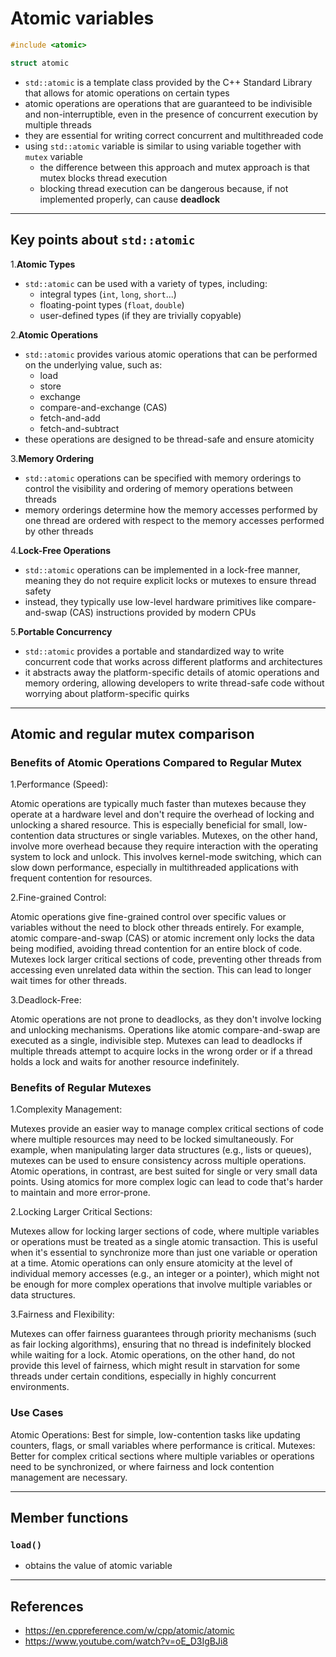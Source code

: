 # Atomic variables

```cpp
#include <atomic>

struct atomic
```

- `std::atomic` is a template class provided by the C++ Standard Library that allows for atomic operations on certain types
- atomic operations are operations that are guaranteed to be indivisible and non-interruptible,
  even in the presence of concurrent execution by multiple threads
- they are essential for writing correct concurrent and multithreaded code
- using `std::atomic` variable is similar to using variable together with `mutex` variable
  - the difference between this approach and mutex approach is that mutex blocks thread execution
  - blocking thread execution can be dangerous because, if not implemented properly, can cause **deadlock**

---

## Key points about `std::atomic`

1.**Atomic Types**

- `std::atomic` can be used with a variety of types, including:
  - integral types (`int`, `long`, `short`...)
  - floating-point types (`float`, `double`)
  - user-defined types (if they are trivially copyable)

2.**Atomic Operations**

- `std::atomic` provides various atomic operations that can be performed on the underlying value, such as:
  - load
  - store
  - exchange
  - compare-and-exchange (CAS)
  - fetch-and-add
  - fetch-and-subtract
- these operations are designed to be thread-safe and ensure atomicity

3.**Memory Ordering**

- `std::atomic` operations can be specified with memory orderings to control the visibility
  and ordering of memory operations between threads
- memory orderings determine how the memory accesses performed by one thread are ordered
  with respect to the memory accesses performed by other threads

4.**Lock-Free Operations**

- `std::atomic` operations can be implemented in a lock-free manner, meaning they do not require
  explicit locks or mutexes to ensure thread safety
- instead, they typically use low-level hardware primitives like compare-and-swap (CAS) instructions provided by modern CPUs

5.**Portable Concurrency**

- `std::atomic` provides a portable and standardized way to write concurrent code that works across different platforms and architectures
- it abstracts away the platform-specific details of atomic operations and memory ordering,
  allowing developers to write thread-safe code without worrying about platform-specific quirks

---

## Atomic and regular mutex comparison

### Benefits of Atomic Operations Compared to Regular Mutex

1.Performance (Speed):

Atomic operations are typically much faster than mutexes because they operate at a hardware level and don't require the overhead of locking and unlocking a shared resource. This is especially beneficial for small, low-contention data structures or single variables.
Mutexes, on the other hand, involve more overhead because they require interaction with the operating system to lock and unlock. This involves kernel-mode switching, which can slow down performance, especially in multithreaded applications with frequent contention for resources.

2.Fine-grained Control:

Atomic operations give fine-grained control over specific values or variables without the need to block other threads entirely. For example, atomic compare-and-swap (CAS) or atomic increment only locks the data being modified, avoiding thread contention for an entire block of code.
Mutexes lock larger critical sections of code, preventing other threads from accessing even unrelated data within the section. This can lead to longer wait times for other threads.

3.Deadlock-Free:

Atomic operations are not prone to deadlocks, as they don't involve locking and unlocking mechanisms. Operations like atomic compare-and-swap are executed as a single, indivisible step.
Mutexes can lead to deadlocks if multiple threads attempt to acquire locks in the wrong order or if a thread holds a lock and waits for another resource indefinitely.

### Benefits of Regular Mutexes

1.Complexity Management:

Mutexes provide an easier way to manage complex critical sections of code where multiple resources may need to be locked simultaneously. For example, when manipulating larger data structures (e.g., lists or queues), mutexes can be used to ensure consistency across multiple operations.
Atomic operations, in contrast, are best suited for single or very small data points. Using atomics for more complex logic can lead to code that's harder to maintain and more error-prone.

2.Locking Larger Critical Sections:

Mutexes allow for locking larger sections of code, where multiple variables or operations must be treated as a single atomic transaction. This is useful when it's essential to synchronize more than just one variable or operation at a time.
Atomic operations can only ensure atomicity at the level of individual memory accesses (e.g., an integer or a pointer), which might not be enough for more complex operations that involve multiple variables or data structures.

3.Fairness and Flexibility:

Mutexes can offer fairness guarantees through priority mechanisms (such as fair locking algorithms), ensuring that no thread is indefinitely blocked while waiting for a lock.
Atomic operations, on the other hand, do not provide this level of fairness, which might result in starvation for some threads under certain conditions, especially in highly concurrent environments.

### Use Cases

Atomic Operations: Best for simple, low-contention tasks like updating counters, flags, or small variables where performance is critical.
Mutexes: Better for complex critical sections where multiple variables or operations need to be synchronized, or where fairness and lock contention management are necessary.

---

## Member functions

### `load()`

- obtains the value of atomic variable

---

## References

- <https://en.cppreference.com/w/cpp/atomic/atomic>
- <https://www.youtube.com/watch?v=oE_D3IgBJi8>

